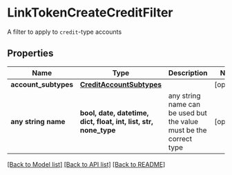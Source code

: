 # LinkTokenCreateCreditFilter

A filter to apply to `credit`-type accounts

## Properties
Name | Type | Description | Notes
------------ | ------------- | ------------- | -------------
**account_subtypes** | [**CreditAccountSubtypes**](CreditAccountSubtypes.md) |  | [optional] 
**any string name** | **bool, date, datetime, dict, float, int, list, str, none_type** | any string name can be used but the value must be the correct type | [optional]

[[Back to Model list]](../README.md#documentation-for-models) [[Back to API list]](../README.md#documentation-for-api-endpoints) [[Back to README]](../README.md)



